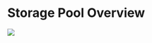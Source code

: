 # Storage Pool Overview

![](https://github.com/JonmarCorpuz/SecondBrain/blob/main/Assets/Whitespace.png)
